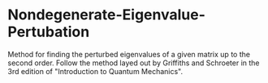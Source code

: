 # Nondegenerate-Eigenvalue-Pertubation
Method for finding the perturbed eigenvalues of a given matrix up to the second order. Follow the method layed out by Griffiths and Schroeter in the 3rd edition of "Introduction to Quantum Mechanics".
